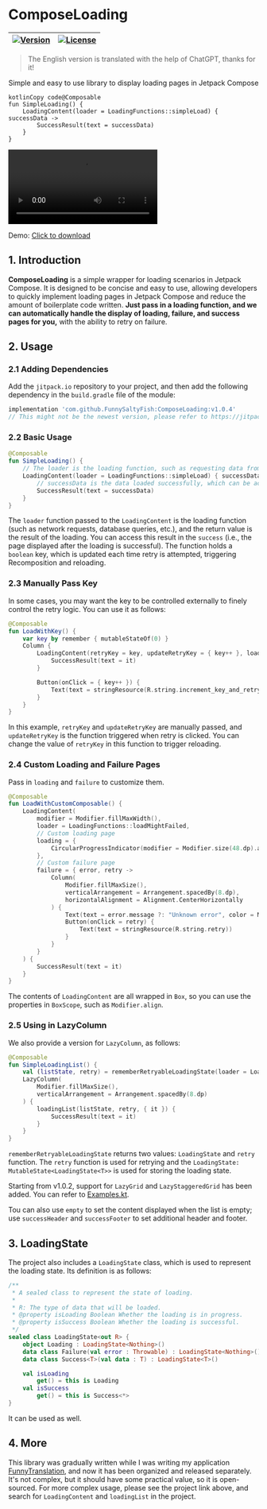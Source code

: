 # ComposeLoading

| [![Version](https://jitpack.io/v/FunnySaltyFish/ComposeLoading.svg)](https://jitpack.io/#FunnySaltyFish/ComposeLoading) | [![License](https://img.shields.io/badge/License-Apache%202.0-blue.svg)](http://www.apache.org/licenses/LICENSE-2.0) |
|---------------------------------------------------------------------------------------------------------------------------| ------------------------------------------------------------ |

> The English version is translated with the help of ChatGPT, thanks for it!

<center>Simple and easy to use library to display loading pages in Jetpack Compose</center>

```
kotlinCopy code@Composable
fun SimpleLoading() {
    LoadingContent(loader = LoadingFunctions::simpleLoad) { successData ->
        SuccessResult(text = successData)
    }
}
```

![Demo](./demo_cn.mp4)

Demo: [Click to download](./demo-debug.apk)

## 1. Introduction

**ComposeLoading** is a simple wrapper for loading scenarios in Jetpack Compose. It is designed to be concise and easy to use, allowing developers to quickly implement loading pages in Jetpack Compose and reduce the amount of boilerplate code written. **Just pass in a loading function, and we can automatically handle the display of loading, failure, and success pages for you,** with the ability to retry on failure.

## 2. Usage

### 2.1 Adding Dependencies

Add the `jitpack.io` repository to your project, and then add the following dependency in the `build.gradle` file of the module:

```groovy
implementation 'com.github.FunnySaltyFish:ComposeLoading:v1.0.4' 
// This might not be the newest version, please refer to https://jitpack.io/#FunnySaltyFish/ComposeLoading 
```

### 2.2 Basic Usage

```kotlin
@Composable
fun SimpleLoading() {
    // The loader is the loading function, such as requesting data from the network or querying data from a database
    LoadingContent(loader = LoadingFunctions::simpleLoad) { successData ->
        // successData is the data loaded successfully, which can be accessed in success. 
        SuccessResult(text = successData)
    }
}
```

The `loader` function passed to the `LoadingContent` is the loading function (such as network requests, database queries, etc.), and the return value is the result of the loading. You can access this result in the `success` (i.e., the page displayed after the loading is successful). The function holds a `boolean` key, which is updated each time retry is attempted, triggering Recomposition and reloading.

### 2.3 Manually Pass Key

In some cases, you may want the key to be controlled externally to finely control the retry logic. You can use it as follows:

```kotlin
@Composable
fun LoadWithKey() {
    var key by remember { mutableStateOf(0) }
    Column {
        LoadingContent(retryKey = key, updateRetryKey = { key++ }, loader = { LoadingFunctions.loadWithKey(key) }) {
            SuccessResult(text = it)
        }

        Button(onClick = { key++ }) {
            Text(text = stringResource(R.string.increment_key_and_retry))
        }
    }
}
```

In this example, `retryKey` and `updateRetryKey` are manually passed, and `updateRetryKey` is the function triggered when retry is clicked. You can change the value of `retryKey` in this function to trigger reloading.

### 2.4 Custom Loading and Failure Pages

Pass in `loading` and `failure` to customize them.

```kotlin
@Composable
fun LoadWithCustomComposable() {
    LoadingContent(
        modifier = Modifier.fillMaxWidth(),
        loader = LoadingFunctions::loadMightFailed,
        // Custom loading page
        loading = {
            CircularProgressIndicator(modifier = Modifier.size(48.dp).align(Alignment.TopCenter))
        },
        // Custom failure page
        failure = { error, retry ->
            Column(
                Modifier.fillMaxSize(),
                verticalArrangement = Arrangement.spacedBy(8.dp),
                horizontalAlignment = Alignment.CenterHorizontally
            ) {
                Text(text = error.message ?: "Unknown error", color = MaterialTheme.colorScheme.error)
                Button(onClick = retry) {
                    Text(text = stringResource(R.string.retry))
                }
            }
        }
    ) {
        SuccessResult(text = it)
    }
}
```

The contents of `LoadingContent` are all wrapped in `Box`, so you can use the properties in `BoxScope`, such as `Modifier.align`.

### 2.5 Using in LazyColumn

We also provide a version for `LazyColumn`, as follows:

```kotlin
@Composable
fun SimpleLoadingList() {
    val (listState, retry) = rememberRetryableLoadingState(loader = LoadingFunctions::loadList)
    LazyColumn(
        Modifier.fillMaxSize(),
        verticalArrangement = Arrangement.spacedBy(8.dp)
    ) {
        loadingList(listState, retry, { it }) {
            SuccessResult(text = it)
        }
    }
}
```

`rememberRetryableLoadingState` returns two values: `LoadingState` and `retry` function. The `retry` function is used for retrying and the `LoadingState: MutableState<LoadingState<T>>` is used for storing the loading state.

Starting from v1.0.2, support for `LazyGrid` and `LazyStaggeredGrid` has been added. You can refer to [Examples.kt](app/src/main/java/com/funny/compose/loading/ui/Examples.kt).

Tou can also use `empty` to set the content displayed when the list is empty; use `successHeader` and `successFooter` to set additional header and footer.

## 3. LoadingState

The project also includes a `LoadingState` class, which is used to represent the loading state. Its definition is as follows:

```kotlin
/**
 * A sealed class to represent the state of loading.
 *
 * R: The type of data that will be loaded.
 * @property isLoading Boolean Whether the loading is in progress.
 * @property isSuccess Boolean Whether the loading is successful.
 */
sealed class LoadingState<out R> {
    object Loading : LoadingState<Nothing>()
    data class Failure(val error : Throwable) : LoadingState<Nothing>()
    data class Success<T>(val data : T) : LoadingState<T>()

    val isLoading
        get() = this is Loading
    val isSuccess
        get() = this is Success<*>
}
```

It can be used as well.

## 4. More

This library was gradually written while I was writing my application [FunnyTranslation](https://github.com/FunnySaltyFish/FunnyTranslation), and now it has been organized and released separately. It's not complex, but it should have some practical value, so it is open-sourced. For more complex usage, please see the project link above, and search for `LoadingContent` and `loadingList` in the project.
